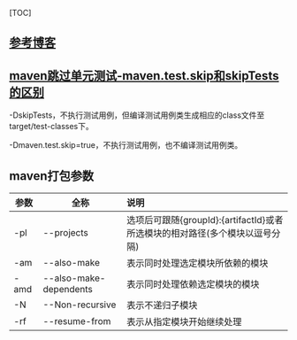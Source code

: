 [TOC]

## [参考博客](https://www.cnblogs.com/hiver/p/7850954.html)

## [maven跳过单元测试-maven.test.skip和skipTests的区别](https://www.cnblogs.com/javabg/p/8026881.html)

-DskipTests，不执行测试用例，但编译测试用例类生成相应的class文件至target/test-classes下。

-Dmaven.test.skip=true，不执行测试用例，也不编译测试用例类。



## maven打包参数

| 参数 | 全称                   | 说明                                                         |
| ---- | ---------------------- | :----------------------------------------------------------- |
| -pl  | --projects             | 选项后可跟随{groupId}:{artifactId}或者所选模块的相对路径(多个模块以逗号分隔) |
| -am  | --also-make            | 表示同时处理选定模块所依赖的模块                             |
| -amd | --also-make-dependents | 表示同时处理依赖选定模块的模块                               |
| -N   | --Non-recursive        | 表示不递归子模块                                             |
| -rf  | --resume-from          | 表示从指定模块开始继续处理                                   |

